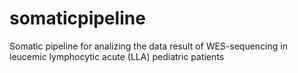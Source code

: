 # somaticpipeline
Somatic pipeline for analizing the data result of WES-sequencing in leucemic lymphocytic acute (LLA) pediatric patients
